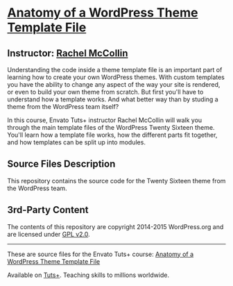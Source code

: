 # [Anatomy of a WordPress Theme Template File][published url]
## Instructor: [Rachel McCollin][instructor url]



Understanding the code inside a theme template file is an important part of learning how to create your own WordPress themes. With custom templates you have the ability to change any aspect of the way your site is rendered, or even to build your own theme from scratch. But first you'll have to understand how a template works. And what better way than by studing a theme from the WordPress team itself?

In this course, Envato Tuts+ instructor Rachel McCollin will walk you through the main template files of the WordPress Twenty Sixteen theme. You'll learn how a template file works, how the different parts fit together, and how templates can be split up into modules.


## Source Files Description

This repository contains the source code for the Twenty Sixteen theme from the WordPress team.

## 3rd-Party Content

The contents of this repository are copyright 2014-2015 WordPress.org and are licensed under [GPL v2.0](http://www.gnu.org/licenses/gpl-2.0.html).

------

These are source files for the Envato Tuts+ course: [Anatomy of a WordPress Theme Template File][published url]

Available on [Tuts+](https://tutsplus.com). Teaching skills to millions worldwide.

[published url]: https://code.tutsplus.com/courses/anatomy-of-a-wordpress-theme-template-file
[instructor url]: https://tutsplus.com/authors/rachel-mccollin

